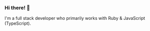 ### Hi there! 👋

I'm a full stack developer who primarily works with Ruby & JavaScript (TypeScript).

